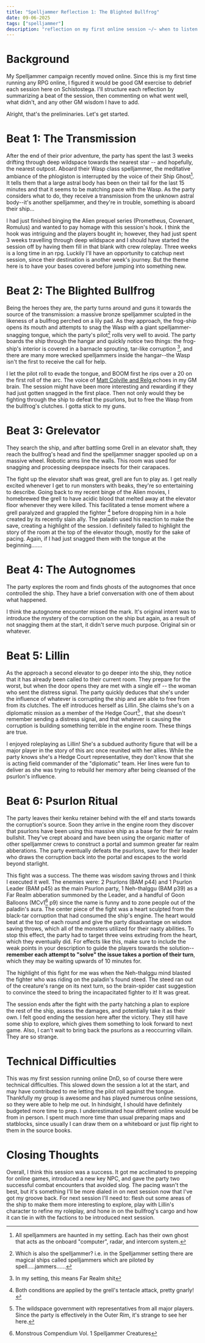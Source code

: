 ```yaml
---
title: "Spelljammer Reflection 1: The Blighted Bullfrog"
date: 09-06-2025
tags: ["spelljammer"]
description: "reflection on my first online session ~/~ when to listen to matt colville ~/~ the perils of poor pacing"
---
```

# Background
My Spelljammer campaign recently moved online. Since this is my first time running any RPG online, I figured it would be good GM exercise to debrief each session here on Schistostega. I'll structure each reflection by summarizing a beat of the session, then commenting on what went well, what didn't, and any other GM wisdom I have to add.

Alright, that's the preliminaries. Let's get started.
# Beat 1: The Transmission
After the end of their prior adventure, the party has spent the last 3 weeks drifting through deep wildspace towards the nearest star -- and hopefully, the nearest outpost. Aboard their Wasp class spelljammer, the meditative ambiance of the phlogiston is interrupted by the voice of their Ship Ghost[^1]. It tells them that a large astral body has been on their tail for the last 15 minutes and that it seems to be matching pace with the Wasp. As the party considers what to do, they receive a transmission from the unknown astral body--it's another spelljammer, and they're in trouble, something is aboard their ship... 

I had just finished binging the Alien prequel series (Prometheus, Covenant, Romulus) and wanted to pay homage with this session's hook. I think the hook was intriguing and the players bought in; however, they had just spent 3 weeks travelling through deep wildspace and I should have started the session off by having them fill in that blank with crew roleplay. Three weeks is a long time in an rpg. Luckily I'll have an opportunity to catchup next session, since their destination is another week's journey. But the theme here is to have your bases covered before jumping into something new. 
# Beat 2: The Blighted Bullfrog
Being the heroes they are, the party turns around and guns it towards the source of the transmission: a massive bronze spelljammer sculpted in the likeness of a bullfrog perched on a lily pad. As they approach, the frog-ship opens its mouth and attempts to snag the Wasp with a giant spelljammer-snagging tongue, which the party's pilot[^2] rolls very well to avoid. The party boards the ship through the hangar and quickly notice two things: the frog-ship's interior is covered in a barnacle sprouting, tar-like corruption [^3], and there are many more wrecked spelljammers inside the hangar--the Wasp isn't the first to receive the call for help. 
 
 I let the pilot roll to evade the tongue, and BOOM first he rips over a 20 on the first roll of the arc. The voice of [Matt Colville and Relg ](https://youtu.be/60yA7TofHEM?t=1809)echoes in my GM brain. The session might have been more interesting and rewarding if they had just gotten snagged in the first place. Then not only would they be fighting through the ship to defeat the psurlons, but to free the Wasp from the bullfrog's clutches. I gotta stick to my guns.
# Beat 3: Grelevator
They search the ship, and after battling some Grell in an elevator shaft, they reach the bullfrog's head and find the spelljammer snagger spooled up on a massive wheel. Robotic arms line the walls. This room was used for snagging and processing deepspace insects for their carapaces.

The fight up the elevator shaft was great, grell are fun to play as. I get really excited whenever I get to run monsters with beaks, they're so entertaining to describe. Going back to my recent binge of the Alien movies, I homebrewed the grell to have acidic blood that melted away at the elevator floor whenever they were killed. This facilitated a tense moment where a grell paralyzed and grappled the fighter [^5] before dropping him in a hole created by its recently slain ally. The paladin used his reaction to make the save, creating a highlight of the session. I definitely failed to highlight the story of the room at the top of the elevator though, mostly for the sake of pacing. Again, if I had just snagged them with the tongue at the beginning.......
# Beat 4: The Autognomes
The party explores the room and finds ghosts of the autognomes that once controlled the ship. They have a brief conversation with one of them about what happened. 
 
 I think the autognome encounter missed the mark. It's original intent was to introduce the mystery of the corruption on the ship but again, as a result of not snagging them at the start, it didn't serve much purpose. Original sin or whatever.
# Beat 5: Lillin
As the approach a second elevator to go deeper into the ship, they notice that it has already been called to their current room. They prepare for the worst, but when the door opens they are met with a single elf -- the woman who sent the distress signal. The party quickly deduces that she's under the influence of whatever is corrupting the ship and are able to free from from its clutches. The elf introduces herself as Lillin. She claims she's on a diplomatic mission as a member of the Hedge Court[^4] , that she doesn't remember sending a distress signal, and that whatever is causing the corruption is building something terrible in the engine room. These things are true. 

I enjoyed roleplaying as Lillin! She's a subdued authority figure that will be a major player in the story of this arc once reunited with her allies. While the party knows she's a Hedge Court representative, they don't know that she is acting field commander of the "diplomatic" team. Her lines were fun to deliver as she was trying to rebuild her memory after being cleansed of the psurlon's influence.
# Beat 6: Psurlon Ritual
The party leaves their kenku retainer behind with the elf and starts towards the corruption's source. Soon they arrive in the engine room they discover that psurlons have been using this massive ship as a base for their far realm bullshit. They've crept aboard and have been using the organic matter of other spelljammer crews to construct a portal and summon greater far realm abberations. The party eventually defeats the psurlons, save for their leader who draws the corruption back into the portal and escapes to the world beyond starlight.

This fight was a success. The theme was wisdom saving throws and I think I executed it well. The enemies were: 2 Psurlons (BAM p44) and 1 Psurlon Leader (BAM p45) as the main Psurlon party, 1 Neh-thalggu (BAM p39) as a Far Realm abberation summoned by the Leader, and a handful of Goon Balloons (MCv1[^6] p9) since the name is funny and to zone people out of the paladin's aura. The center piece of the fight was a heart sculpted from the black-tar corruption that had consumed the ship's engine. The heart would beat at the top of each round and give the party disadvantage on wisdom saving throws, which all of the monsters utilized for their nasty abilities. To stop this effect, the party had to target three veins extruding from the heart, which they eventually did. For effects like this, make sure to include the weak points in your description to guide the players towards the solution--**remember each attempt to "solve" the issue takes a portion of their turn**, which they may be waiting upwards of 10 minutes for. 

The highlight of this fight for me was when the Neh-thalggu mind blasted the fighter who was riding on the paladin's found steed. The steed ran out of the creature's range on its next turn, so the brain-spider cast suggestion to convince the steed to bring the incapacitated fighter to it! It was great.

The session ends after the fight with the party hatching a plan to explore the rest of the ship, assess the damages, and potentially take it as their own. I felt good ending the session here after the victory. They still have some ship to explore, which gives them something to look forward to next game. Also, I can't wait to bring back the psurlons as a reoccurring villain. They are so strange.
# Technical Difficulties
This was my first session running online DnD, so of course there were technical difficulties. This slowed down the session a lot at the start, and may have contributed to me letting the pilot roll against the tongue. Thankfully my group is awesome and has played numerous online sessions, so they were able to help me out. In hindsight, I should have definitely budgeted more time to prep. I underestimated how different online would be from in person. I spent much more time than usual preparing maps and statblocks, since usually I can draw them on a whiteboard or just flip right to them in the source books.
# Closing Thoughts
Overall, I think this session was a success. It got me acclimated to prepping for online games, introduced a new key NPC, and gave the party two successful combat encounters that avoided slog. The pacing wasn't the best, but it's something I'll be more dialed in on next session now that I've got my groove back. For next session I'll need to: flesh out some areas of the ship to make them more interesting to explore, play with Lillin's character to refine my roleplay, and hone in on the bullfrog's cargo and how it can tie in with the factions to be introduced next session.

[^1]: All spelljammers are haunted in my setting. Each has their own ghost that acts as the onboard "computer", radar, and intercom system.

[^2]: Which is also the spelljammer? i.e. in the Spelljammer setting there are magical ships called spelljammers which are piloted by spell.....jammers......

[^3]: In my setting, this means Far Realm shit

[^4]: The wildspace government with representatives from all major players. Since the party is effectively in the Outer Rim, it's strange to see her here.

[^5]: Both conditions are applied by the grell's tentacle attack, pretty gnarly!

[^6]: Monstrous Compendium Vol. 1 Spelljammer Creatures
